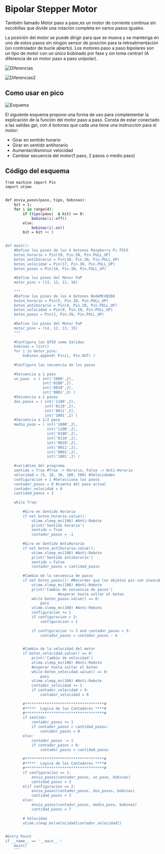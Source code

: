 
# Bipolar Stepper Motor

También llamado Motor paso a paso,es un motor de corriente contínua sin escobillas que divide una rotación completa en varios pasos iguales.

La posición del motor se puede dirigir para que se mueva y se mantenga en uno de estos pasos sin ningún sensor de posición	 para la retroalimentación (un controlador de bucle abierto). Los motores paso a paso bipolares son un tipo de motor  con un único bobinado por fase y sin toma centrarl (A diferencia de un motor paso a paso unipolar).



![Diferencias](https://imgur.com/IyUVM0Q.jpg)

![Diferencias2](https://imgur.com/G3XjpXq.jpg)
## Como usar en pico

![Esquema](https://imgur.com/9H5Agrr.jpg)

El siguiente esquema propone una forma de uso para complementar la explicación de la función del motor paso a paso.
Consta de estar conectado a las salidas gpi, con 4 botones que cada una tiene una instrucción para el motor:
* Girar en sentido horario
* Girar en sentido antihorario
* Aumentar/disminuir velocidad
* Cambiar secuencia del motor(1 paso, 2 pasos o medio paso)

## Código del esquema
```bash
from machine import Pin
import utime


def envia_pasos(paso, tipo, bobinas):
    bit = 1;
    for i in range(4):
        if (tipo[paso]  & bit) == 0:
            bobinas[i].off()
        else:
            bobinas[i].on()
        bit = bit << 1
        

def main():
    #Define los pines de los 4 botones Raspberry Pi PICO
    boton_horario = Pin(19, Pin.IN, Pin.PULL_UP)
    boton_antihorario = Pin(18, Pin.IN, Pin.PULL_UP)
    boton_velocidad = Pin(17, Pin.IN, Pin.PULL_UP)
    boton_pasos = Pin(16, Pin.IN, Pin.PULL_UP)
    
    #Define los pines del Motor PaP
    motor_pins = (13, 12, 11, 10)
    
    """
    #Define los pines de los 4 botones NodeMCU8266
    boton_horario = Pin(5, Pin.IN, Pin.PULL_UP)
    boton_antihorario = Pin(4, Pin.IN, Pin.PULL_UP)
    boton_velocidad = Pin(0, Pin.IN, Pin.PULL_UP)
    boton_pasos = Pin(2, Pin.IN, Pin.PULL_UP)
    
    #Define los pines del Motor PaP
    motor_pins = (14, 12, 13, 15)
    """
  
    #Configura las GPIO como Salidas
    bobinas = list()
    for i in motor_pins:
        bobinas.append( Pin(i, Pin.OUT) )
        
    #Configura las secuencia de los pasos
    
    #Secuencia a 1 paso
    un_paso  = ( int('1000',2),
                 int('0100',2),
                 int('0010',2),
                 int('0001',2) )
    #Secuencia a 2 pasos
    dos_pasos = ( int('1100',2),
                  int('0110',2),
                  int('0011',2),
                  int('1001',2) )
    #Secuencia a 1/2 paso
    medio_paso = ( int('1000',2),
                   int('1100',2),
                   int('0100',2),
                   int('0110',2),
                   int('0010',2),
                   int('0011',2),
                   int('0001',2),
                   int('1001',2) )
    
    #variables del programa
    sentido = True #True -> Horario, False -> Anti-Horario
    velocidad = (5, 10, 30, 100, 500) #Velocidades
    configuracion = 1 #Selecciona los pasos
    contador_pasos = 0 #cuenta del paso actual
    contador_velocidad = 0
    cantidad_pasos = 3
    
    while True:
        
        #Giro en Sentido Horario
        if not boton_horario.value():
            utime.sleep_ms(100) #Anti-Rebote
            print('Sentido horario')            
            sentido = True
            contador_pasos = -1
         
        #Giro en Sentido AntiHorario
        if not boton_antihorario.value():            
            utime.sleep_ms(100) #Anti-Rebote
            print('Sentido antihorario')
            sentido = False
            contador_pasos = cantidad_pasos
            
        #Cambio de la secuencia de pasos
        if not boton_pasos(): #Recordar que los objetos pin son invocables.
            utime.sleep_ms(100) #Anti-Rebote
            print('Cambio de secuencia de pasos')
                        #esperar hasta soltar el boton
            while boton_pasos.value() == 0:
                pass
            utime.sleep_ms(100) #Anti-Rebote
            configuracion += 1
            if configuracion > 3:
                configuracion = 1
                
            if configuracion != 3 and contador_pasos > 3:
                contador_pasos = contador_pasos - 4

        
        #Cambio de la velocidad del motor
        if boton_velocidad.value() == 0:
            print('Cambio de velocidad')
            utime.sleep_ms(100) #Anti-Rebote
            #esperar hasta soltar el boton
            while boton_velocidad.value() == 0:
                pass
            utime.sleep_ms(100) #Anti-Rebote
            contador_velocidad += 1
            if contador_velocidad > 4:
                contador_velocidad = 0
                
        #************************************#
        #*****  Logica de los Contadores ****#
        #************************************#
        if sentido:
            contador_pasos += 1
            if contador_pasos > cantidad_pasos:
                contador_pasos = 0
        else:
            contador_pasos -= 1
            if contador_pasos < 0:
                contador_pasos = cantidad_pasos
                
        #************************************#
        #*****  Logica de los Contadores ****#
        #************************************#
        if configuracion == 1:
            envia_pasos(contador_pasos, un_paso, bobinas)
            cantidad_pasos = 3
        elif configuracion == 2:
            envia_pasos(contador_pasos, dos_pasos, bobinas)
            cantidad_pasos = 3
        else:
            envia_pasos(contador_pasos, medio_paso, bobinas)
            cantidad_pasos = 7
            
        # Velocidad
        utime.sleep_ms(velocidad[contador_velocidad])
        

#Entry Point
if __name__ == '__main__':
    main()
    ```
